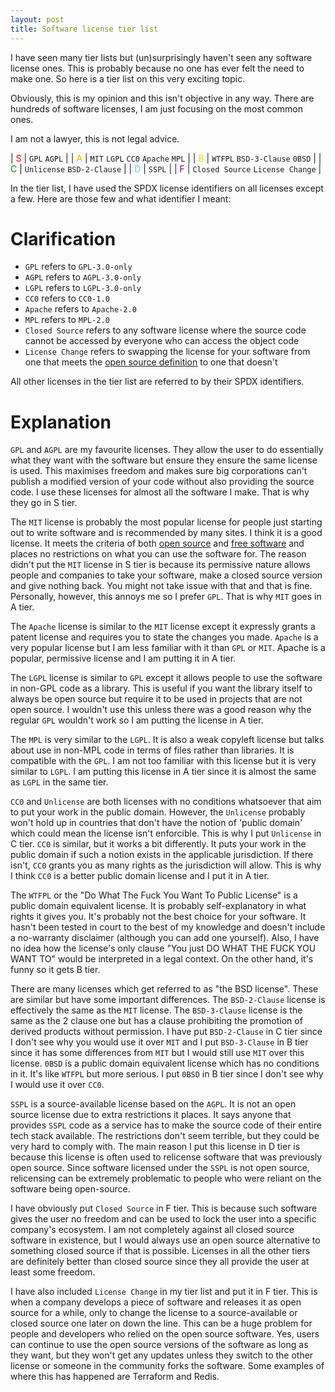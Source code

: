 ```yaml
---
layout: post
title: Software license tier list
---
```

I have seen many tier lists but (un)surprisingly haven't seen any software license ones. This is probably because no one has ever felt the need to make one. So here is a tier list on this very exciting topic.

Obviously, this is my opinion and this isn't objective in any way. There are hundreds of software licenses, I am just focusing on the most common ones.

I am not a lawyer, this is not legal advice.

| <span style="color:red">S</span> | `GPL` `AGPL` |
| <span style="color:orange">A</span> | `MIT` `LGPL` `CC0` `Apache` `MPL` |
| <span style="color:gold">B</span> | `WTFPL` `BSD-3-Clause` `0BSD` |
| <span style="color:green">C</span> | `Unlicense` `BSD-2-Clause` |
| <span style="color:turquoise">D</span> | `SSPL` |
| <span style="color:purple">F</span> | `Closed Source` `License Change` |

In the tier list, I have used the SPDX license identifiers on all licenses except a few. Here are those few and what identifier I meant:
# Clarification
* `GPL` refers to `GPL-3.0-only` 
* `AGPL` refers to `AGPL-3.0-only`
* `LGPL` refers to `LGPL-3.0-only`
* `CC0` refers to `CC0-1.0`
* `Apache` refers to `Apache-2.0`
* `MPL` refers to `MPL-2.0`
* `Closed Source` refers to any software license where the source code cannot be accessed by everyone who can access the object code
* `License Change` refers to swapping the license for your software from one that meets the [open source definition](https://opensource.org/osd/) to one that doesn't

All other licenses in the tier list are referred to by their SPDX identifiers.

# Explanation
`GPL` and `AGPL` are my favourite licenses. They allow the user to do essentially what they want with the software but ensure they ensure the same license is used. This maximises freedom and makes sure big corporations can't publish a modified version of your code without also providing the source code. I use these licenses for almost all the software I make. That is why they go in S tier.

The `MIT` license is probably the most popular license for people just starting out to write software and is recommended by many sites. I think it is a good license. It meets the criteria of both [open source](https://opensource.org/osd/) and [free software](https://www.gnu.org/philosophy/free-sw.en.html/) and places no restrictions on what you can use the software for. The reason didn't put the `MIT` license in S tier is because its permissive nature allows people and companies to take your software, make a closed source version and give nothing back. You might not take issue with that and that is fine. Personally, however, this annoys me so I prefer `GPL`. That is why `MIT` goes in A tier.

The `Apache` license is similar to the `MIT` license except it expressly grants a patent license and requires you to state the changes you made. `Apache` is a very popular license but I am less familiar with it than `GPL` or `MIT`. Apache is a popular, permissive license and I am putting it in A tier.

The `LGPL` license is similar to `GPL` except it allows people to use the software in non-GPL code as a library. This is useful if you want the library itself to always be open source but require it to be used in projects that are not open source. I wouldn't use this unless there was a good reason why the regular `GPL` wouldn't work so I am putting the license in A tier.

The `MPL` is very similar to the `LGPL`. It is also a weak copyleft license but talks about use in non-MPL code in terms of files rather than libraries. It is compatible with the `GPL`. I am not too familiar with this license but it is very similar to `LGPL`. I am putting this license in A tier since it is almost the same as `LGPL` in the same tier.

`CC0` and `Unlicense` are both licenses with no conditions whatsoever that aim to put your work in the public domain. However, the `Unlicense` probably won't hold up in countries that don't have the notion of 'public domain' which could mean the license isn't enforcible. This is why I put `Unlicense` in C tier. `CC0` is similar, but it works a bit differently. It puts your work in the public domain if such a notion exists in the applicable jurisdiction. If there isn't, `CC0` grants you as many rights as the jurisdiction will allow. This is why I think `CC0` is a better public domain license and I put it in A tier.

The `WTFPL` or the "Do What The Fuck You Want To Public License" is a public domain equivalent license. It is probably self-explanatory in what rights it gives you. It's probably not the best choice for your software. It hasn't been tested in court to the best of my knowledge and doesn't include a no-warranty disclaimer (although you can add one yourself). Also, I have no idea how the license's only clause "You just DO WHAT THE FUCK YOU WANT TO" would be interpreted in a legal context. On the other hand, it's funny so it gets B tier.

There are many licenses which get referred to as "the BSD license". These are similar but have some important differences. The `BSD-2-Clause` license is effectively the same as the `MIT` license. The `BSD-3-Clause` license is the same as the 2 clause one but has a clause prohibiting the promotion of derived products without permission. I have put `BSD-2-Clause` in C tier since I don't see why you would use it over `MIT` and I put `BSD-3-Clause` in B tier since it has some differences from `MIT` but I would still use `MIT` over this license. `0BSD` is a public domain equivalent license which has no conditions in it. It's like `WTFPL` but more serious. I put `0BSD` in B tier since I don't see why I would use it over `CC0`.

`SSPL` is a source-available license based on the `AGPL`. It is not an open source license due to extra restrictions it places. It says anyone that provides `SSPL` code as a service has to make the source code of their entire tech stack available. The restrictions don't seem terrible, but they could be very hard to comply with. The main reason I put this license in D tier is because this license is often used to relicense software that was previously open source. Since software licensed under the `SSPL` is not open source, relicensing can be extremely problematic to people who were reliant on the software being open-source.

I have obviously put `Closed Source` in F tier. This is because such software gives the user no freedom and can be used to lock the user into a specific company's ecosystem. I am not completely against all closed source software in existence, but I would always use an open source alternative to something closed source if that is possible. Licenses in all the other tiers are definitely better than closed source since they all provide the user at least some freedom.

I have also included `License Change` in my tier list and put it in F tier. This is when a company develops a piece of software and releases it as open source for a while, only to change the license to a source-available or closed source one later on down the line. This can be a huge problem for people and developers who relied on the open source software. Yes, users can continue to use the open source versions of the software as long as they want, but they won't get any updates unless they switch to the other license or someone in the community forks the software. Some examples of where this has happened are Terraform and Redis.
